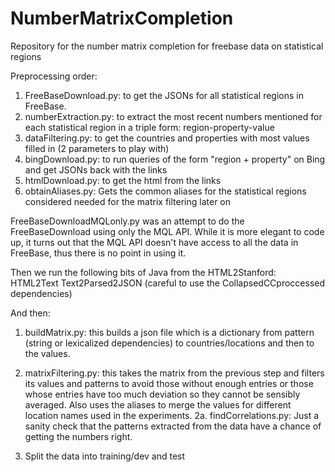 NumberMatrixCompletion
======================

Repository for the number matrix completion for freebase data on statistical regions

Preprocessing order:

1. FreeBaseDownload.py: to get the JSONs for all statistical regions in FreeBase.
2. numberExtraction.py: to extract the most recent numbers mentioned for each statistical region in a triple form: region-property-value
3. dataFiltering.py: to get the countries and properties with most values filled in (2 parameters to play with)
4. bingDownload.py: to run queries of the form "region + property" on Bing and get JSONs back with the links
5. htmlDownload.py: to get the html from the links
6. obtainAliases.py: Gets the common aliases for the statistical regions considered needed for the matrix filtering later on

FreeBaseDownloadMQLonly.py was an attempt to do the FreeBaseDownload using only the MQL API. While it is more elegant to code up, it turns out that the MQL API doesn't have access to all the data in FreeBase, thus there is no point in using it.

Then we run the following bits of Java from the HTML2Stanford:
HTML2Text
Text2Parsed2JSON (careful to use the CollapsedCCproccessed dependencies)

And then:

1. buildMatrix.py: this builds a json file which is a dictionary from pattern (string or lexicalized dependencies) to countries/locations and then to the values.
2. matrixFiltering.py: this takes the matrix from the previous step and filters its values and patterns to avoid those without enough entries or those whose entries have too much deviation so they cannot be sensibly averaged. Also uses the aliases to merge the values for different location names used in the experiments.
2a. findCorrelations.py: Just a sanity check that the patterns extracted from the data have a chance of getting the numbers right.

3. Split the data into training/dev and test